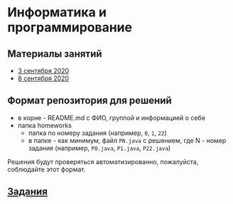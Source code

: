 # Информатика и программирование

## Материалы занятий

- [3 сентября 2020](lesson0.md)
- [8 сентября 2020](lesson1.md)

## Формат репозитория для решений

+ в корне - README.md с ФИО, группой 
  и информацией о себе
+ папка homeworks
  - папка по номеру задания (например, 
  `0`, `1`, `22`)
  - в папке - как минимум, файл `PN.java`
    с решением, где N - номер задания 
    (например, `P0.java`, `P1.java`, 
    `P22.java`)

Решения будут проверяться автоматизированно,
пожалуйста, соблюдайте этот формат.

## [Задания](problems.md)

